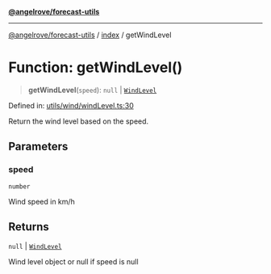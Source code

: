 [**@angelrove/forecast-utils**](../../README.md)

***

[@angelrove/forecast-utils](../../README.md) / [index](../README.md) / getWindLevel

# Function: getWindLevel()

> **getWindLevel**(`speed`): `null` \| [`WindLevel`](../../Utils/type-aliases/WindLevel.md)

Defined in: [utils/wind/windLevel.ts:30](https://github.com/angelrove/forecast-utils/blob/70e10e7c60236c7ed7f338eae21c685612803c30/src/utils/wind/windLevel.ts#L30)

Return the wind level based on the speed.

## Parameters

### speed

`number`

Wind speed in km/h

## Returns

`null` \| [`WindLevel`](../../Utils/type-aliases/WindLevel.md)

Wind level object or null if speed is null
